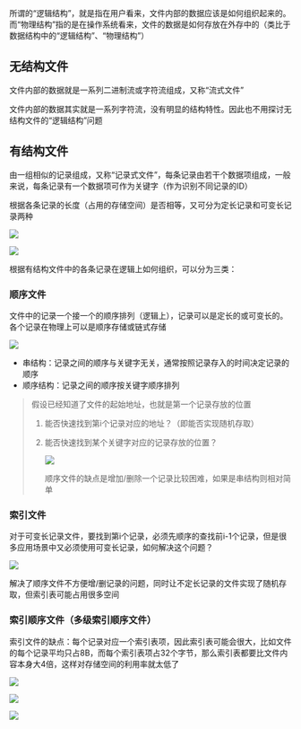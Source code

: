 所谓的“逻辑结构”，就是指在用户看来，文件内部的数据应该是如何组织起来的。而“物理结构”指的是在操作系统看来，文件的数据是如何存放在外存中的（类比于数据结构中的“逻辑结构”、“物理结构”）

## 无结构文件

文件内部的数据就是一系列二进制流或字符流组成，又称“流式文件”

文件内部的数据其实就是一系列字符流，没有明显的结构特性。因此也不用探讨无结构文件的“逻辑结构”问题

## 有结构文件

由一组相似的记录组成，又称“记录式文件”，每条记录由若干个数据项组成，一般来说，每条记录有一个数据项可作为关键字（作为识别不同记录的ID）

根据各条记录的长度（占用的存储空间）是否相等，又可分为定长记录和可变长记录两种

![](https://tva1.sinaimg.cn/large/008i3skNly1gre3kxkwskj30x609qh02.jpg)

![](https://tva1.sinaimg.cn/large/008i3skNly1gre3m7fi66j30w609kqd4.jpg)

根据有结构文件中的各条记录在逻辑上如何组织，可以分为三类：

### 顺序文件

文件中的记录一个接一个的顺序排列（逻辑上），记录可以是定长的或可变长的。各个记录在物理上可以是顺序存储或链式存储

![](https://tva1.sinaimg.cn/large/008i3skNly1gre42zaewdj30vm04k7a0.jpg)

- 串结构：记录之间的顺序与关键字无关，通常按照记录存入的时间决定记录的顺序
- 顺序结构：记录之间的顺序按关键字顺序排列

> 假设已经知道了文件的起始地址，也就是第一个记录存放的位置
>
> 1. 能否快速找到第i个记录对应的地址？（即能否实现随机存取）
>
> 2. 能否快速找到某个关键字对应的记录存放的位置？
>
>    ![](https://tva1.sinaimg.cn/large/008i3skNly1gre4lt2aazj30ye07i47j.jpg)
>
>    顺序文件的缺点是增加/删除一个记录比较困难，如果是串结构则相对简单

### 索引文件

对于可变长记录文件，要找到第i个记录，必须先顺序的查找前i-1个记录，但是很多应用场景中又必须使用可变长记录，如何解决这个问题？

![](https://tva1.sinaimg.cn/large/008i3skNly1gre53mj668j30wc0b2qjf.jpg)

解决了顺序文件不方便增/删记录的问题，同时让不定长记录的文件实现了随机存取，但索引表可能占用很多空间

### 索引顺序文件（多级索引顺序文件）

索引文件的缺点：每个记录对应一个索引表项，因此索引表可能会很大，比如文件的每个记录平均只占8B，而每个索引表项占32个字节，那么索引表都要比文件内容本身大4倍，这样对存储空间的利用率就太低了

![](https://tva1.sinaimg.cn/large/008i3skNly1gre5b23386j30wu0buar8.jpg)

![](https://tva1.sinaimg.cn/large/008i3skNly1gre5g4jstej30wc06uk2n.jpg)

![](https://tva1.sinaimg.cn/large/008i3skNly1gre5ijpkozj30wc0gcqid.jpg)

